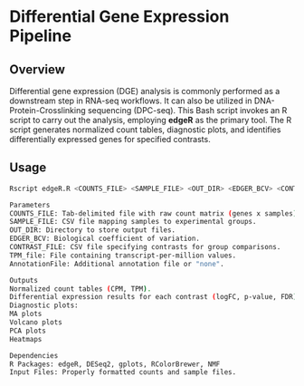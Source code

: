 # Differential Gene Expression Pipeline
## Overview
Differential gene expression (DGE) analysis is commonly performed as a downstream step in RNA-seq workflows. It can also be utilized in DNA-Protein-Crosslinking sequencing (DPC-seq).
This Bash script invokes an R script to carry out the analysis, employing **edgeR** as the primary tool.
The R script generates normalized count tables, diagnostic plots, and identifies differentially expressed genes for specified contrasts.

## Usage
```bash
Rscript edgeR.R <COUNTS_FILE> <SAMPLE_FILE> <OUT_DIR> <EDGER_BCV> <CONTRAST_FILE> <TPM_file> <AnnotationFile|none>

Parameters
COUNTS_FILE: Tab-delimited file with raw count matrix (genes x samples).
SAMPLE_FILE: CSV file mapping samples to experimental groups.
OUT_DIR: Directory to store output files.
EDGER_BCV: Biological coefficient of variation.
CONTRAST_FILE: CSV file specifying contrasts for group comparisons.
TPM_file: File containing transcript-per-million values.
AnnotationFile: Additional annotation file or "none".

Outputs
Normalized count tables (CPM, TPM).
Differential expression results for each contrast (logFC, p-value, FDR).
Diagnostic plots:
MA plots
Volcano plots
PCA plots
Heatmaps

Dependencies
R Packages: edgeR, DESeq2, gplots, RColorBrewer, NMF
Input Files: Properly formatted counts and sample files.
